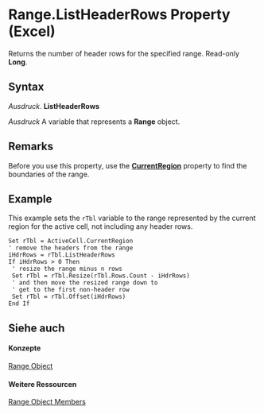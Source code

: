 
# Range.ListHeaderRows Property (Excel)

Returns the number of header rows for the specified range. Read-only  **Long**.


## Syntax

 _Ausdruck_. **ListHeaderRows**

 _Ausdruck_ A variable that represents a **Range** object.


## Remarks

Before you use this property, use the  **[CurrentRegion](39277cc5-07ff-8453-7330-b272b365f9dc.md)** property to find the boundaries of the range.


## Example

This example sets the  `rTbl` variable to the range represented by the current region for the active cell, not including any header rows.


```
Set rTbl = ActiveCell.CurrentRegion 
' remove the headers from the range 
iHdrRows = rTbl.ListHeaderRows 
If iHdrRows > 0 Then 
 ' resize the range minus n rows 
 Set rTbl = rTbl.Resize(rTbl.Rows.Count - iHdrRows) 
 ' and then move the resized range down to 
 ' get to the first non-header row 
 Set rTbl = rTbl.Offset(iHdrRows) 
End If
```


## Siehe auch


#### Konzepte


[Range Object](b8207778-0dcc-4570-1234-f130532cc8cd.md)
#### Weitere Ressourcen


[Range Object Members](http://msdn.microsoft.com/library/4336bf81-1e63-7e44-1792-baf366a027a7%28Office.15%29.aspx)
